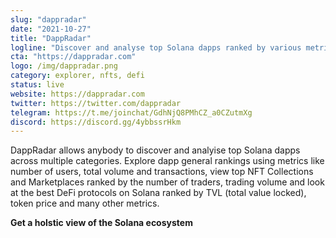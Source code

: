 ```yaml
---
slug: "dappradar"
date: "2021-10-27"
title: "DappRadar"
logline: "Discover and analyse top Solana dapps ranked by various metrics. Explore NFTs, DeFi and more."
cta: "https://dappradar.com"
logo: /img/dappradar.png
category: explorer, nfts, defi
status: live
website: https://dappradar.com
twitter: https://twitter.com/dappradar
telegram: https://t.me/joinchat/GdhNjQ8PMhCZ_a0CZutmXg
discord: https://discord.gg/4ybbssrHkm
---
```


DappRadar allows anybody to discover and analyise top Solana dapps across multiple categories. Explore dapp general rankings using metrics like number of users, total volume and transactions, view top NFT Collections and Marketplaces ranked by the number of traders, trading volume and look at the best DeFi protocols on Solana ranked by TVL (total value locked), token price and many other metrics.

<b>Get a holstic view of the Solana ecosystem</b>